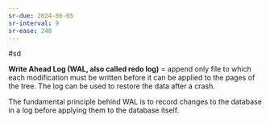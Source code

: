 ```yaml
---
sr-due: 2024-06-05
sr-interval: 9
sr-ease: 248
---
```


#sd

**Write Ahead Log (WAL, also called redo log)** = append only file to which each modification must be written before it can be applied to the pages of the tree. The log can be used to restore the data after a crash.

The fundamental principle behind WAL is to record changes to the database in a log before applying them to the database itself.

